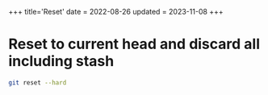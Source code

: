 +++
title='Reset'
date = 2022-08-26
updated = 2023-11-08
+++

# Reset to current head and discard all including stash

```sh
git reset --hard
```
